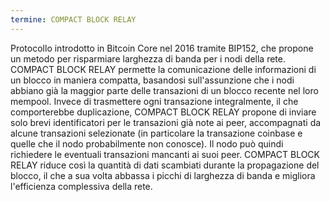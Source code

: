 ```yaml
---
termine: COMPACT BLOCK RELAY
---
```


Protocollo introdotto in Bitcoin Core nel 2016 tramite BIP152, che propone un metodo per risparmiare larghezza di banda per i nodi della rete. COMPACT BLOCK RELAY permette la comunicazione delle informazioni di un blocco in maniera compatta, basandosi sull'assunzione che i nodi abbiano già la maggior parte delle transazioni di un blocco recente nel loro mempool. Invece di trasmettere ogni transazione integralmente, il che comporterebbe duplicazione, COMPACT BLOCK RELAY propone di inviare solo brevi identificatori per le transazioni già note ai peer, accompagnati da alcune transazioni selezionate (in particolare la transazione coinbase e quelle che il nodo probabilmente non conosce). Il nodo può quindi richiedere le eventuali transazioni mancanti ai suoi peer. COMPACT BLOCK RELAY riduce così la quantità di dati scambiati durante la propagazione del blocco, il che a sua volta abbassa i picchi di larghezza di banda e migliora l'efficienza complessiva della rete.